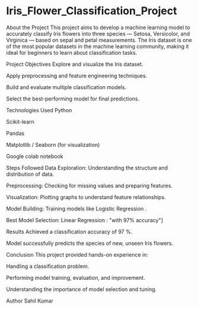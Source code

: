 # Iris_Flower_Classification_Project

About the Project
This project aims to develop a machine learning model to accurately classify Iris flowers into three species — Setosa, Versicolor, and Virginica — based on sepal and petal measurements.
The Iris dataset is one of the most popular datasets in the machine learning community, making it ideal for beginners to learn about classification tasks.

Project Objectives
Explore and visualize the Iris dataset.

Apply preprocessing and feature engineering techniques.

Build and evaluate multiple classification models.

Select the best-performing model for final predictions.

Technologies Used
Python

Scikit-learn

Pandas

Matplotlib / Seaborn (for visualization)

Google colab notebook 

Steps Followed
Data Exploration: Understanding the structure and distribution of data.

Preprocessing: Checking for missing values and preparing features.

Visualization: Plotting graphs to understand feature relationships.

Model Building: Training models like Logistic Regression .

Best Model Selection: Linear Regression : "with 97% accuracy"]

Results
Achieved a classification accuracy of 97 %.

Model successfully predicts the species of new, unseen Iris flowers.

Conclusion
This project provided hands-on experience in:

Handling a classification problem.

Performing model training, evaluation, and improvement.

Understanding the importance of model selection and tuning.

Author
Sahil Kumar
